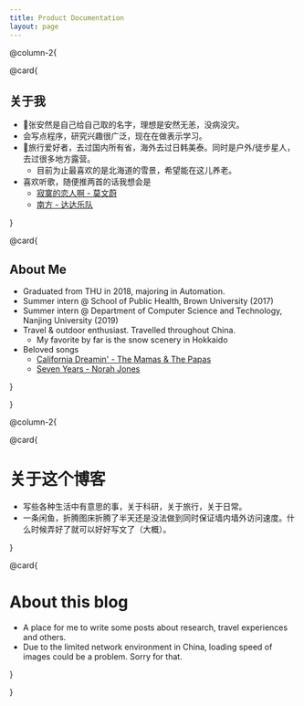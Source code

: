 ```yaml
---
title: Product Documentation
layout: page
---
```


@column-2{
    
@card{

## 关于我
- 张安然是自己给自己取的名字，理想是安然无恙，没病没灾。
- 会写点程序，研究兴趣很广泛，现在在做表示学习。
- 旅行爱好者，去过国内所有省，海外去过日韩美泰。同时是户外/徒步星人，去过很多地方露营。
    - 目前为止最喜欢的是北海道的雪景，希望能在这儿养老。
- 喜欢听歌，随便推两首的话我想会是
    - [寂寞的恋人啊 - 莫文蔚](https://music.163.com/#/song?id=277586)
    - [南方 - 达达乐队](https://music.163.com/#/song?id=350838)

}

@card{

## About Me
- Graduated from THU in 2018, majoring in Automation.
- Summer intern @ School of Public Health, Brown University (2017)
- Summer intern @ Department of Computer Science and Technology, Nanjing University (2019)
- Travel & outdoor enthusiast. Travelled throughout China.
    - My favorite by far is the snow scenery in Hokkaido
- Beloved songs
    - [California Dreamin' - The Mamas & The Papas](https://www.youtube.com/watch?v=qhZULM69DIw)
    - [Seven Years - Norah Jones](https://www.youtube.com/watch?v=UI7hkrAoulU)
    
}

}


@column-2{

@card{

# 关于这个博客
- 写些各种生活中有意思的事，关于科研，关于旅行，关于日常。
- 一条闲鱼，折腾图床折腾了半天还是没法做到同时保证墙内墙外访问速度。什么时候弄好了就可以好好写文了（大概）。

}

@card{

# About this blog
- A place for me to write some posts about research, travel experiences and others.
- Due to the limited network environment in China, loading speed of images could be a problem. Sorry for that.

}

}